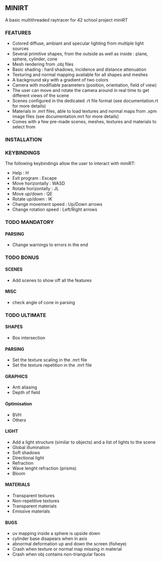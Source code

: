 ## MINIRT

A basic multithreaded raytracer for 42 school project miniRT


### FEATURES

- Colored diffuse, ambiant and specular lighting from multiple light sources
- Several primitive shapes, from the outside as well as inside : plane, sphere, cylinder, cone
- Mesh rendering from .obj files
- Basic shading : hard shadows, incidence and distance attenuation
- Texturing and normal mapping available for all shapes and meshes
- A background sky with a gradient of two colors
- Camera with modifiable parameters (position, orientation, field of view)
- The user can move and rotate the camera around in real time to get different views of the scene
- Scenes configured in the dedicated .rt file format (see documentation.rt for more details)
- Materials in .mrt files, able to load textures and normal maps from .xpm image files (see documentation.mrt for more details)
- Comes with a few pre-made scenes, meshes, textures and materials to select from

### INSTALLATION

### KEYBINDINGS

The following keybindings allow the user to interact with miniRT:

- Help : H
- Exit program : Escape
- Move horizontally : WASD
- Rotate horizontally : JL
- Move up/down : QE
- Rotate up/down : IK
- Change movement speed : Up/Down arrows
- Change rotation speed : Left/Right arrows


### TODO MANDATORY

#### PARSING
- Change warnings to errors in the end


### TODO BONUS

#### SCENES
- Add scenes to show off all the features

#### MISC
- check angle of cone in parsing


### TODO ULTIMATE

#### SHAPES
- Box intersection

#### PARSING
- Set the texture scaling in the .mrt file
- Set the texture repetition in the .mrt file

#### GRAPHICS
- Anti aliasing
- Depth of field

#### Optimisation
- BVH
- Others

#### LIGHT
- Add a light structure (similar to objects) and a list of lights to the scene
- Global illumination
- Soft shadows
- Directional light
- Refraction
- Wave lenght refraction (prisms)
- Bloom

#### MATERIALS
- Transparent textures
- Non-repetitive textures
- Transparent materials
- Emissive materials

#### BUGS
- uv mapping inside a sphere is upside down
- cylinder base disapears when in axis
- abnormal deformation up and down the screen (fisheye)
- Crash when texture or normal map missing in material
- Crash when obj contains non-triangular faces
